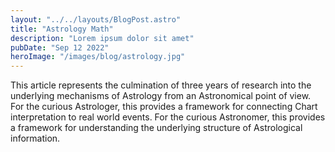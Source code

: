 ```yaml
---
layout: "../../layouts/BlogPost.astro"
title: "Astrology Math"
description: "Lorem ipsum dolor sit amet"
pubDate: "Sep 12 2022"
heroImage: "/images/blog/astrology.jpg"
---
```

This article represents the culmination of three years of research into the underlying mechanisms of Astrology from an Astronomical point of view. For the curious Astrologer, this provides a framework for connecting Chart interpretation to real world events. For the curious Astronomer, this provides a framework for understanding the underlying structure of Astrological information.
